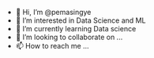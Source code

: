 - 👋 Hi, I’m @pemasingye
- 👀 I’m interested in Data Science and ML
- 🌱 I’m currently learning Data science 
- 💞️ I’m looking to collaborate on ...
- 📫 How to reach me ...

<!---
pemasingye/pemasingye is a ✨ special ✨ repository because its `README.md` (this file) appears on your GitHub profile.
You can click the Preview link to take a look at your changes.
--->
